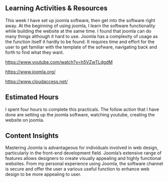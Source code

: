## Learning Activities & Resources

This week I have set up joomla software, then get into the software right away. At the beginning of using joomla, I learn the software functionality while building the website at the same time. I found that joomla can do many things although it hard to use. Joomla has a complexity of usage as the function itself it hardly to be found. It requires time and effort for the user to get familiar with the template of the sofware, navigating back and forth to find what they want.  

https://www.youtube.com/watch?v=h5VZwTLdgdM

https://www.joomla.org/

https://www.cloudaccess.net/  

## Estimated Hours

I spent four hours to complete this practicals. The follow action that I have done are setting up the joomla software, watching youtube, creating the website on joomla.

## Content Insights

Mastering Joomla is advantageous for individuals involved in web design, particularly in the front-end development field. Joomla’s extensive range of features allows designers to create visually appealing and highly functional websites. From my personal experience using Joomla, the software channel is secure and offer the user a various useful function to enhance web design to be more appealing to user.
